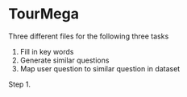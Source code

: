 # TourMega

Three different files for the following three tasks

1. Fill in key words
2. Generate similar questions
3. Map user question to similar question in dataset


Step 1.
